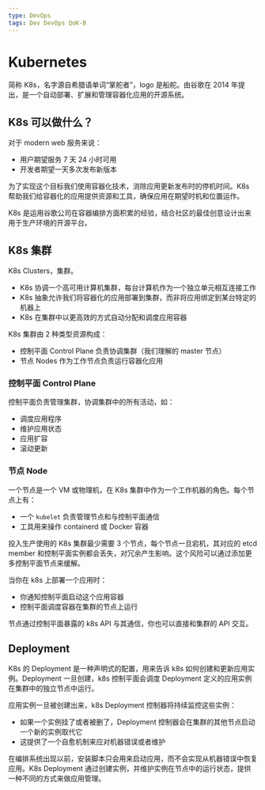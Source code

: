 ```yaml
---
type: DevOps
tags: Dev DevOps QoK-B
---
```


# Kubernetes

简称 K8s，名字源自希腊语单词“掌舵者”，logo 是船舵。由谷歌在 2014 年提出，是一个自动部署、扩展和管理容器化应用的开源系统。

## K8s 可以做什么？

对于 modern web 服务来说：

- 用户期望服务 7 天 24 小时可用
- 开发者期望一天多次发布新版本

为了实现这个目标我们使用容器化技术，消除应用更新发布时的停机时间。K8s 帮助我们给容器化的应用提供资源和工具，确保应用在期望时机和位置运作。

K8s 是运用谷歌公司在容器编排方面积累的经验，结合社区的最佳创意设计出来用于生产环境的开源平台。

## K8s 集群

K8s Clusters，集群。

- K8s 协调一个高可用计算机集群，每台计算机作为一个独立单元相互连接工作
- K8s 抽象允许我们将容器化的应用部署到集群，而非将应用绑定到某台特定的机器上
- K8s 在集群中以更高效的方式自动分配和调度应用容器

K8s 集群由 2 种类型资源构成：

- 控制平面 Control Plane 负责协调集群（我们理解的 master 节点）
- 节点 Nodes 作为工作节点负责运行容器化应用

### 控制平面 Control Plane

控制平面负责管理集群，协调集群中的所有活动，如：

- 调度应用程序
- 维护应用状态
- 应用扩容
- 滚动更新

### 节点 Node

一个节点是一个 VM 或物理机，在 K8s 集群中作为一个工作机器的角色。每个节点上有：

- 一个 `kubelet` 负责管理节点和与控制平面通信
- 工具用来操作 containerd 或 Docker 容器

投入生产使用的 K8s 集群最少需要 3 个节点，每个节点一旦宕机，其对应的 etcd member 和控制平面实例都会丢失，对冗余产生影响。这个风险可以通过添加更多控制平面节点来缓解。

当你在 k8s 上部署一个应用时：

- 你通知控制平面启动这个应用容器
- 控制平面调度容器在集群的节点上运行

节点通过控制平面暴露的 k8s API 与其通信，你也可以直接和集群的 API 交互。

## Deployment

K8s 的 Deployment 是一种声明式的配置，用来告诉 k8s 如何创建和更新应用实例。Deployment 一旦创建，k8s 控制平面会调度 Deployment 定义的应用实例在集群中的独立节点中运行。

应用实例一旦被创建出来，k8s Deployment 控制器将持续监控这些实例：

- 如果一个实例挂了或者被删了，Deployment 控制器会在集群的其他节点启动一个新的实例取代它
- 这提供了一个自愈机制来应对机器错误或者维护

在编排系统出现以前，安装脚本只会用来启动应用，而不会实现从机器错误中恢复应用。K8s Deployment 通过创建实例，并维护实例在节点中的运行状态，提供一种不同的方式来做应用管理。
